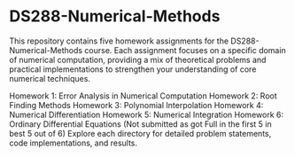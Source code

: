 # DS288-Numerical-Methods

This repository contains five homework assignments for the DS288-Numerical-Methods course. Each assignment focuses on a specific domain of numerical computation, providing a mix of theoretical problems and practical implementations to strengthen your understanding of core numerical techniques.

Homework 1: Error Analysis in Numerical Computation
Homework 2: Root Finding Methods
Homework 3: Polynomial Interpolation
Homework 4: Numerical Differentiation
Homework 5: Numerical Integration
Homework 6: Ordinary Differential Equations (Not submitted as got Full in the first 5 in best 5 out of 6)
Explore each directory for detailed problem statements, code implementations, and results.
